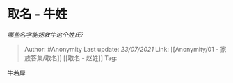 # 取名 - 牛姓
*哪些名字能拯救牛这个姓氏?*

> Author: #Anonymity 
> Last update: *23/07/2021* 
> Link: [[Anonymity/01 - 家族答集/取名]] [[取名 - 赵姓]]
> Tag: 

 
牛若犀



